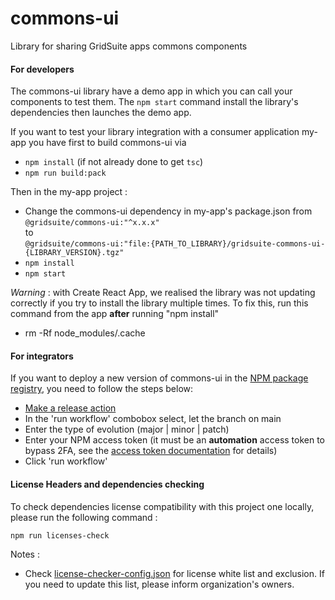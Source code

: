 # commons-ui

Library for sharing GridSuite apps commons components

#### For developers

The commons-ui library have a demo app in which you can call your components to test them.
The `npm start` command install the library's dependencies then launches the demo app.

If you want to test your library integration with a consumer application my-app you have first
to build commons-ui via 
- `npm install` (if not already done to get `tsc`)
- `npm run build:pack`

Then in the my-app project :
- Change the commons-ui dependency in my-app's package.json from    
`@gridsuite/commons-ui:"^x.x.x"`    
to     
`@gridsuite/commons-ui:"file:{PATH_TO_LIBRARY}/gridsuite-commons-ui-{LIBRARY_VERSION}.tgz"` 
- `npm install`
- `npm start`

*Warning* : with Create React App, we realised the library was not updating correctly if you try to install the library multiple times.
To fix this, run this command from the app **after** running "npm install"
- rm -Rf node_modules/.cache
 

#### For integrators

If you want to deploy a new version of commons-ui in the [NPM package registry](https://www.npmjs.com/package/@gridsuite/commons-ui),
you need to follow the steps below:

-   [Make a release action](https://github.com/gridsuite/commons-ui/actions/workflows/release.yml)
  - In the 'run workflow' combobox select, let the branch on main
  - Enter the type of evolution (major | minor | patch)
  - Enter your NPM access token (it must be an **automation** access token to bypass 2FA, see the [access token documentation](https://docs.npmjs.com/creating-and-viewing-access-tokens) for details)
  - Click 'run workflow'

#### License Headers and dependencies checking

To check dependencies license compatibility with this project one locally, please run the following command :

```
npm run licenses-check
```

Notes : 
* Check [license-checker-config.json](license-checker-config.json) for license white list and exclusion.
If you need to update this list, please inform organization's owners.
